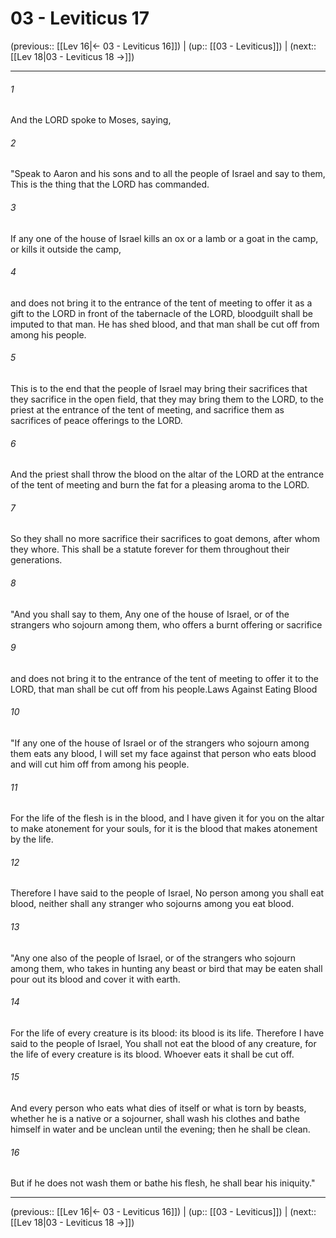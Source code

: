 # 03 - Leviticus 17

(previous:: [[Lev 16|← 03 - Leviticus 16]]) | (up:: [[03 - Leviticus]]) | (next:: [[Lev 18|03 - Leviticus 18 →]])

***


###### 1 
And the LORD spoke to Moses, saying, 

###### 2 
"Speak to Aaron and his sons and to all the people of Israel and say to them, This is the thing that the LORD has commanded. 

###### 3 
If any one of the house of Israel kills an ox or a lamb or a goat in the camp, or kills it outside the camp, 

###### 4 
and does not bring it to the entrance of the tent of meeting to offer it as a gift to the LORD in front of the tabernacle of the LORD, bloodguilt shall be imputed to that man. He has shed blood, and that man shall be cut off from among his people. 

###### 5 
This is to the end that the people of Israel may bring their sacrifices that they sacrifice in the open field, that they may bring them to the LORD, to the priest at the entrance of the tent of meeting, and sacrifice them as sacrifices of peace offerings to the LORD. 

###### 6 
And the priest shall throw the blood on the altar of the LORD at the entrance of the tent of meeting and burn the fat for a pleasing aroma to the LORD. 

###### 7 
So they shall no more sacrifice their sacrifices to goat demons, after whom they whore. This shall be a statute forever for them throughout their generations. 

###### 8 
"And you shall say to them, Any one of the house of Israel, or of the strangers who sojourn among them, who offers a burnt offering or sacrifice 

###### 9 
and does not bring it to the entrance of the tent of meeting to offer it to the LORD, that man shall be cut off from his people.Laws Against Eating Blood 

###### 10 
"If any one of the house of Israel or of the strangers who sojourn among them eats any blood, I will set my face against that person who eats blood and will cut him off from among his people. 

###### 11 
For the life of the flesh is in the blood, and I have given it for you on the altar to make atonement for your souls, for it is the blood that makes atonement by the life. 

###### 12 
Therefore I have said to the people of Israel, No person among you shall eat blood, neither shall any stranger who sojourns among you eat blood. 

###### 13 
"Any one also of the people of Israel, or of the strangers who sojourn among them, who takes in hunting any beast or bird that may be eaten shall pour out its blood and cover it with earth. 

###### 14 
For the life of every creature is its blood: its blood is its life. Therefore I have said to the people of Israel, You shall not eat the blood of any creature, for the life of every creature is its blood. Whoever eats it shall be cut off. 

###### 15 
And every person who eats what dies of itself or what is torn by beasts, whether he is a native or a sojourner, shall wash his clothes and bathe himself in water and be unclean until the evening; then he shall be clean. 

###### 16 
But if he does not wash them or bathe his flesh, he shall bear his iniquity."

***

(previous:: [[Lev 16|← 03 - Leviticus 16]]) | (up:: [[03 - Leviticus]]) | (next:: [[Lev 18|03 - Leviticus 18 →]])
